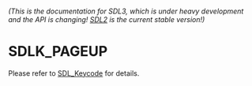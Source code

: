 ###### (This is the documentation for SDL3, which is under heavy development and the API is changing! [SDL2](https://wiki.libsdl.org/SDL2/) is the current stable version!)
# SDLK_PAGEUP

Please refer to [SDL_Keycode](SDL_Keycode) for details.

